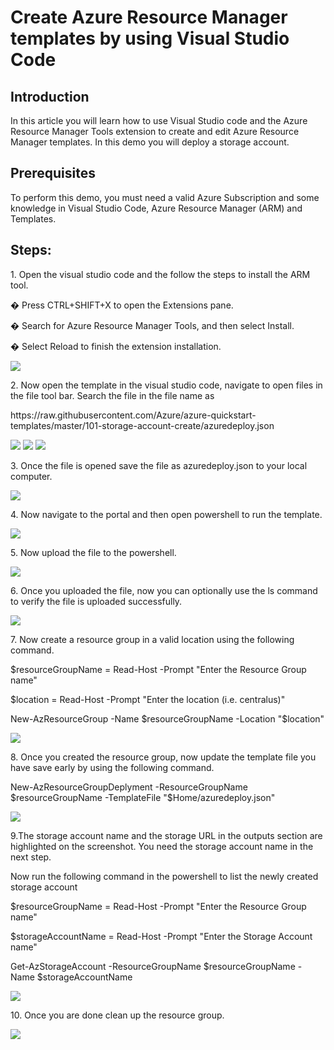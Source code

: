 <h1>Create Azure Resource Manager templates by using Visual Studio Code</h1>

<h2>Introduction</h2>
<p>In this article you will learn how to use Visual Studio code and the Azure Resource Manager Tools extension to create and edit Azure Resource Manager templates. In this demo you will deploy a storage account.</p>

<h2>Prerequisites</h2>
<p>To perform this demo, you must need a valid Azure Subscription and some knowledge in Visual Studio Code, Azure Resource Manager (ARM) and Templates.</p>

<h2>Steps:</h2>
<p>1. Open the visual studio code and the follow the steps to install the ARM tool.</p>
	 <p>�	Press CTRL+SHIFT+X to open the Extensions pane.</p>
     <p>�	Search for Azure Resource Manager Tools, and then select Install.</p>
     <p>�	Select Reload to finish the extension installation.</p>
<img src="https://codesizzlergit.blob.core.windows.net/az203-002/1.png"/>
<p>2. Now open the template in the visual studio code, navigate to open files in the file tool bar. Search the file in the file name as</p>
 <p>https://raw.githubusercontent.com/Azure/azure-quickstart-templates/master/101-storage-account-create/azuredeploy.json</p>
<img src="https://codesizzlergit.blob.core.windows.net/az203-002/2.png"/>
<img src="https://codesizzlergit.blob.core.windows.net/az203-002/2.1.png"/>
<img src="https://codesizzlergit.blob.core.windows.net/az203-002/2.2.png"/>
<p>3. Once the file is opened save the file as azuredeploy.json to your local computer.</p>
<img src="https://codesizzlergit.blob.core.windows.net/az203-002/3.png"/>
<p>4. Now navigate to the portal and then open powershell to run the template.</p>
<img src="https://codesizzlergit.blob.core.windows.net/az203-002/4.png"/>
<p>5. Now upload the file to the powershell.</p>
<img src="https://codesizzlergit.blob.core.windows.net/az203-002/5.png"/>
<p>6. Once you uploaded the file, now you can optionally use the ls command to verify the file is uploaded successfully.</p>
<img src="https://codesizzlergit.blob.core.windows.net/az203-002/6.png"/>
<p>7. Now create a resource group in a valid location using the following command.</p>
  <p>$resourceGroupName = Read-Host -Prompt "Enter the Resource Group name"</p>
  <p>$location = Read-Host -Prompt "Enter the location (i.e. centralus)"</p>
  <p>New-AzResourceGroup -Name $resourceGroupName -Location "$location"</p>
<img src="https://codesizzlergit.blob.core.windows.net/az203-002/7.png"/>
<p>8. Once you created the resource group, now update the template file you have save early by using the following command.</p>
<p>New-AzResourceGroupDeplyment -ResourceGroupName $resourceGroupName -TemplateFile "$Home/azuredeploy.json"</p>
<img src="https://codesizzlergit.blob.core.windows.net/az203-002/8.png"/>
<p>9.The storage account name and the storage URL in the outputs section are highlighted on the screenshot. You need the storage account name in the next step.</p>
<p>Now run the following command in the powershell to list the newly created storage account</p>
  <p>$resourceGroupName = Read-Host -Prompt "Enter the Resource Group name"</p>
  <p>$storageAccountName = Read-Host -Prompt "Enter the Storage Account name"</p>
  <p>Get-AzStorageAccount -ResourceGroupName $resourceGroupName -Name $storageAccountName</p>
<img src="https://codesizzlergit.blob.core.windows.net/az203-002/9.png"/>
<p>10. Once you are done clean up the resource group.</p>
<img src="https://codesizzlergit.blob.core.windows.net/az203-002/10.png"/>

